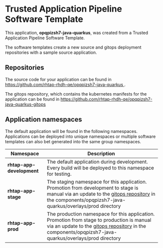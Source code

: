 # Trusted Application Pipeline Software Template

This application, **opqpizsh7-java-quarkus**, was created from a Trusted Application Pipeline Software Template.

The software templates create a new source and gitops deployment repositories with a sample source application. 

## Repositories

The source code for your application can be found in [https://github.com/rhtap-rhdh-qe/opqpizsh7-java-quarkus ](https://github.com/rhtap-rhdh-qe/opqpizsh7-java-quarkus ).
 
The gitops repository, which contains the kubernetes manifests for the application can be found in 
[https://github.com/rhtap-rhdh-qe/opqpizsh7-java-quarkus-gitops ](https://github.com/rhtap-rhdh-qe/opqpizsh7-java-quarkus-gitops ) 

## Application namespaces 

The default application will be found in the following namespaces. Applications can be deployed into unique namespaces or multiple software templates can also bet generated into the same group namespaces.  

|  Namespace   |  Description   |  
| -------- | -------- |   
| **rhtap-app-development** | The default application during development. Every build will be deployed to this namespace for testing. | 
| **rhtap-app-stage** | The staging namespace for this application. Promotion from development to stage is manual via an update to the [gitops repository](https://github.com/rhtap-rhdh-qe/opqpizsh7-java-quarkus-gitops ) in the components/opqpizsh7-java-quarkus/overlays/prod directory |  
| **rhtap-app-prod** | The production namespace for this application. Promotion from stage to production is manual via an update to the [gitops repository](https://github.com/rhtap-rhdh-qe/opqpizsh7-java-quarkus-gitops ) in the components/opqpizsh7-java-quarkus/overlays/prod directory | 